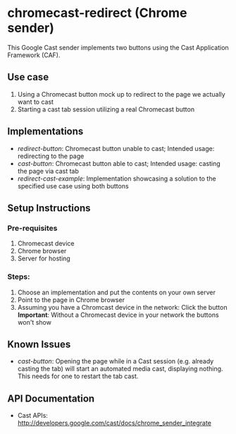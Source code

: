 # chromecast-redirect (Chrome sender)

This Google Cast sender implements two buttons using the Cast Application Framework (CAF).

## Use case
 1. Using a Chromecast button mock up to redirect to the page we actually want to cast 
 2. Starting a cast tab session utilizing a real Chromecast button

## Implementations
* _redirect-button_: Chromecast button unable to cast; Intended usage: redirecting to the page
* _cast-button_: Chromecast button able to cast; Intended usage: casting the page via cast tab
* _redirect-cast-example_: Implementation showcasing a solution to the specified use case using both buttons

## Setup Instructions

### Pre-requisites
 1. Chromecast device
 2. Chrome browser
 3. Server for hosting

### Steps:
 1. Choose an implementation and put the contents on your own server
 2. Point to the page in Chrome browser
 3. Assuming you have a Chromcast device in the network: Click the button  
 __Important__: Without a Chromecast device in your network the buttons won't show

## Known Issues
* _cast-button_: Opening the page while in a Cast session (e.g. already casting the tab) will start an automated media cast, displaying nothing. This needs for one to restart the tab cast.

## API Documentation
* Cast APIs: http://developers.google.com/cast/docs/chrome_sender_integrate
